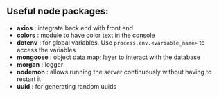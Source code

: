 ## Useful node packages:

- **axios** : integrate back end with front end
- **colors** : module to have color text in the console
- **dotenv** : for global variables. Use `process.env.<variable_name>` to access the variables
- **mongoose** : object data map; layer to interact with the database
- **morgan** : logger
- **nodemon** : allows running the server continuously without having to restart it
- **uuid** : for generating random uuids